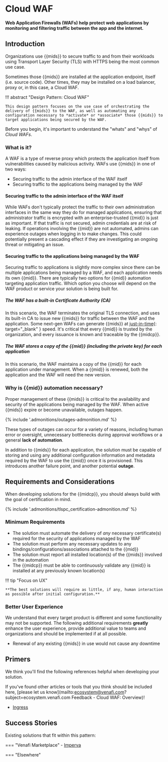 #  Cloud WAF

**Web Application Firewalls (WAFs) help protect web applications by monitoring and filtering traffic between the app and the internet.**

## Introduction

Organizations use {{mids}} to secure traffic to and from their workloads using Transport Layer Security (TLS) with HTTPS being the most common use case.

Sometimes those {{mids}} are installed at the application endpoint, itself (i.e. source code). 
Other times, they may be installed on a load balancer, proxy or, in this case, a Cloud WAF.

!!! abstract "Design Pattern: Cloud WAF"

    This design pattern focuses on the use case of orchestrating the delivery of {{mids}} to the WAF, as well as automating any configuration necessary to *activate* or *associate* those {{mids}} to target applications being secured by the WAF.

Before you begin, it's important to understand the "whats" and "whys" of *Cloud WAFs*. 

### What is it?

A WAF is a type of reverse proxy which protects the application itself from vulnerabilities caused by malicious activity.
WAFs use {{mids}} in one of two ways:

- Securing traffic to the admin interface of the WAF itself
- Securing traffic to the applications being managed by the WAF

#### Securing traffic to the admin interface of the WAF itself

While WAFs don't typically protect the traffic to their own administration interfaces in the same way they do for managed applications, ensuring that administrator traffic is encrypted with an enterprise-trusted {{mid}} is just as important.
If that traffic is not secured, admin credentials are at risk of leaking.
If operations involving the {{mid}} are not automated, admins can experience outages when logging in to make changes.
This could potentially present a cascading effect if they are investigating an ongoing threat or mitigating an issue.

#### Securing traffic to the applications being managed by the WAF

Securing traffic to applications is slightly more complex since there can be multiple applications being managed by a WAF, and each application needs its own {{mid}}.
There are typically two options for {{mid}} automation targeting application traffic.
Which option you choose will depend on the WAF product or service your solution is being built for.

##### The WAF has a built-in Certificate Authority (CA)

In this scenario, the WAF terminates the original TLS connection, and uses its built-in CA to issue new {{mids}} for traffic between the WAF and the application.
Some next-gen WAFs can generate {{mids}} at [just-in-time](https://www.ssh.com/academy/iam/just-in-time-access){: target="_blank" } speed.
It's critical that every {{mid}} is trusted by the organization, and every issuance is known and traceable by the {{midcp}}. 

##### The WAF stores a copy of the {{mid}} (including the private key) for each application

In this scenario, the WAF maintains a copy of the {{mid}} for each application under management.
When a {{mid}} is renewed, both the application and the WAF will need the new version.

### Why is {{mid}} automation necessary?

Proper management of these {{mids}} is critical to the availability and security of the applications being managed by the WAF.
When active {{mids}} expire or become unavailable, outages happen.

{% include '.admonitions/outages-admonition.md' %}

These types of outages can occur for a variety of reasons, including human error or oversight, unnecessary bottlenecks during approval workflows or a general **lack of automation**.

In addition to {{mids}} for each application, the solution must be capable of storing and using any additional configuration information and metadata required by the WAF to use the {{mid}} once it is provisioned.
This introduces another failure point, and another potential <span class="outage">**outage**</span>.

## Requirements and Considerations

When developing solutions for the {{midcp}}, you should always build with the goal of certification in mind.

{% include '.admonitions/tlspc_certification-admonition.md' %}

### Minimum Requirements 

- The solution must automate the delivery of *any* necessary certificate(s) required for the security of applications managed by the WAF
- The solution must perform any necessary updates to any bindings/configurations/associations attached to the {{mid}}
- The solution must report all installed location(s) of the {{mids}} involved in the automation
- The {{midcp}} must be able to continuously validate any {{mid}} is installed at any previously known location(s)

!!! tip "Focus on UX"

    **The best solutions will require as little, if any, human interaction as possible after initial configuration.**
    
### Better User Experience

We understand that every target product is different and some functionality may not be supported.
The following additional requirements **greatly** enhance the user experience, provide additional value to teams and organizations and should be implemented if at all possible. 

- Renewal of any existing {{mids}} in use would not cause any downtime

## Primers
We think you'll find the following references helpful when developing your solution.

If you've found other articles or tools that you think should be included here, [please let us know](mailto:ecosystem@venafi.com?subject=ecosystem.venafi.com Feedback - Cloud WAF: Overview)!


- [Ingress](https://kubernetes.io/docs/concepts/services-networking/ingress/)

## Success Stories

Existing solutions that fit within this pattern:

=== "Venafi Marketplace"
    - [Imperva](https://marketplace.venafi.com/ui/xchange-marketplace-app/620d2d6ed419fb06a5c5bd36/solution/62a34b3e7550f2ee553cf2d1)

=== "Elsewhere"
